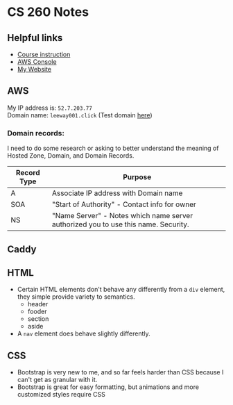 # CS 260 Notes

## Helpful links

- [Course instruction](https://github.com/webprogramming260)
- [AWS Console](https://us-east-2.console.aws.amazon.com/console/home?region=us-east-1#)
- [My Website](http://52.7.203.77)

## AWS

My IP address is: `52.7.203.77`  
Domain name: `leeway001.click` (Test domain [here](https://leeway001.click))

### Domain records:
I need to do some research or asking to better understand the meaning of Hosted Zone, Domain, and Domain Records.

| Record Type | Purpose                                |
|-------------|----------------------------------------|
| A | Associate IP address with Domain name |
| SOA | "Start of Authority" - Contact info for owner |
| NS | "Name Server" - Notes which name server authorized you to use this name. Security. |

## Caddy

## HTML
- Certain HTML elements don't behave any differently from a `div` element, they simple provide variety to semantics.
  - header
  - fooder
  - section
  - aside
- A `nav` element does behave slightly differently.

## CSS
- Bootstrap is very new to me, and so far feels harder than CSS because I can't get as granular with it.
- Bootstrap is great for easy formatting, but animations and more customized styles require CSS
